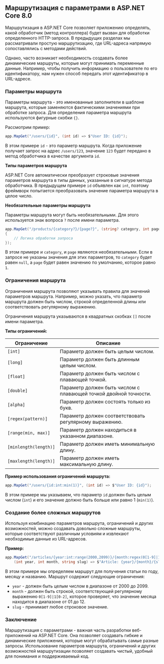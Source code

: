 ## Маршрутизация с параметрами в ASP.NET Core 8.0

Маршрутизация в ASP.NET Core позволяет приложению определять, какой обработчик (метод контроллера) будет вызван для обработки определенного HTTP-запроса. В предыдущих разделах мы рассматривали простую маршрутизацию, где URL-адреса напрямую сопоставлялись с методами действий. 

Однако, часто возникает необходимость создавать более динамические маршруты, которые могут принимать переменные данные. Например, чтобы получить информацию о пользователе по его идентификатору, нам нужен способ передать этот идентификатор в URL-адресе.

###  Параметры маршрута

Параметры маршрута - это именованные заполнители в шаблоне маршрута, которые заменяются фактическими значениями при обработке запроса.  Для определения параметра маршрута используются фигурные скобки `{}`. 

Рассмотрим пример:

```csharp
app.MapGet("/users/{id}", (int id) => $"User ID: {id}");
```

В этом примере `id` - это параметр маршрута. Когда приложение получает запрос на адрес `/users/123`, значение `123` будет передано в метод обработчика в качестве аргумента `id`.

**Типы параметров маршрута**

ASP.NET Core автоматически преобразует строковые значения параметров маршрута в типы данных, указанные в сигнатуре метода обработчика. В предыдущем примере `id` объявлен как `int`, поэтому фреймворк попытается преобразовать значение параметра маршрута в целое число.

**Необязательные параметры маршрута**

Параметры маршрута могут быть необязательными. Для этого используется знак вопроса `?` после имени параметра.

```csharp
app.MapGet("/products/{category?}/{page?}", (string? category, int page = 1) =>
{
    // Логика обработки запроса
});
```

В этом примере и `category`, и `page` являются необязательными. Если в запросе не указаны значения для этих параметров, то `category` будет равен `null`, а `page` будет равен значению по умолчанию, которое равно `1`.

### Ограничения маршрута

Ограничения маршрута позволяют указывать правила для значений параметров маршрута. Например, можно указать, что параметр маршрута должен быть числом, строкой определенной длины или соответствовать регулярному выражению.

Ограничения маршрута указываются в квадратных скобках `[]` после имени параметра.

**Типы ограничений:**

| Ограничение | Описание |
|---|---|
| `[int]` | Параметр должен быть целым числом. |
| `[long]` | Параметр должен быть длинным целым числом. |
| `[float]` | Параметр должен быть числом с плавающей точкой. |
| `[double]` | Параметр должен быть числом с плавающей точкой двойной точности. |
| `[alpha]` | Параметр должен состоять только из букв. |
| `[regex(pattern)]` | Параметр должен соответствовать регулярному выражению. |
| `[range(min, max)]` | Параметр должен находиться в указанном диапазоне. |
| `[minlength(length)]` | Параметр должен иметь минимальную длину. |
| `[maxlength(length)]` | Параметр должен иметь максимальную длину. |

**Пример использования ограничений маршрута:**

```csharp
app.MapGet("/users/{id:int:min(1)}", (int id) => $"User ID: {id}");
```

В этом примере мы указываем, что параметр `id` должен быть целым числом (`int`) и его значение должно быть больше или равно 1 (`min(1)`).

### Создание более сложных маршрутов

Используя комбинацию параметров маршрута, ограничений и других возможностей, можно создавать довольно сложные маршруты, которые соответствуют различным условиям и извлекают необходимые данные из URL-адресов.

**Пример:**

```csharp
app.MapGet("/articles/{year:int:range(2000,2099)}/{month:regex(0[1-9]|1[0-2])}/{slug}",
    (int year, int month, string slug) => $"Article: {year}/{month}/{slug}");
```

В этом примере мы определяем маршрут для получения статьи по году, месяцу и 
названию. Маршрут содержит следующие ограничения:

* `year` -  должен быть целым числом в диапазоне от 2000 до 2099.
* `month` - должен быть строкой, соответствующей регулярному выражению `0[1-9]|1[0-2]`, которое проверяет, что значение месяца находится в диапазоне от 01 до 12.
* `slug` -  принимает любое строковое значение.

### Заключение

Маршрутизация с параметрами - важная часть разработки веб-приложений на ASP.NET Core. Она позволяет создавать гибкие и динамические приложения, которые могут обрабатывать самые разные запросы. Использование параметров маршрута, ограничений и других возможностей маршрутизации позволяет создавать чистый, удобный для понимания и поддерживаемый код. 
